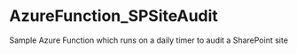 # AzureFunction_SPSiteAudit
Sample Azure Function which runs on a daily timer to audit a SharePoint site
